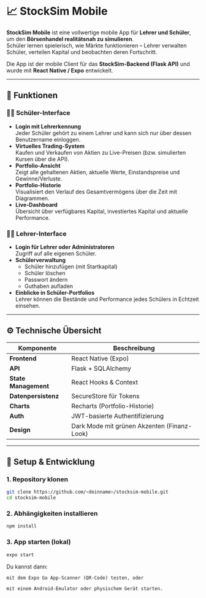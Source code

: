 # 📈 StockSim Mobile

**StockSim Mobile** ist eine vollwertige mobile App für **Lehrer und Schüler**, um den **Börsenhandel realitätsnah zu simulieren**.  
Schüler lernen spielerisch, wie Märkte funktionieren – Lehrer verwalten Schüler, verteilen Kapital und beobachten deren Fortschritt.

Die App ist der mobile Client für das **StockSim-Backend (Flask API)** und wurde mit **React Native / Expo** entwickelt.

---

## 🚀 Funktionen

### 👨‍🎓 Schüler-Interface
- **Login mit Lehrerkennung**  
  Jeder Schüler gehört zu einem Lehrer und kann sich nur über dessen Benutzername einloggen.
- **Virtuelles Trading-System**  
  Kaufen und Verkaufen von Aktien zu Live-Preisen (bzw. simulierten Kursen über die API).
- **Portfolio-Ansicht**  
  Zeigt alle gehaltenen Aktien, aktuelle Werte, Einstandspreise und Gewinne/Verluste.
- **Portfolio-Historie**  
  Visualisiert den Verlauf des Gesamtvermögens über die Zeit mit Diagrammen.
- **Live-Dashboard**  
  Übersicht über verfügbares Kapital, investiertes Kapital und aktuelle Performance.

### 👩‍🏫 Lehrer-Interface
- **Login für Lehrer oder Administratoren**  
  Zugriff auf alle eigenen Schüler.
- **Schülerverwaltung**  
  - Schüler hinzufügen (mit Startkapital)  
  - Schüler löschen  
  - Passwort ändern  
  - Guthaben aufladen
- **Einblicke in Schüler-Portfolios**  
  Lehrer können die Bestände und Performance jedes Schülers in Echtzeit einsehen.

---

## ⚙️ Technische Übersicht

| Komponente | Beschreibung |
|-------------|--------------|
| **Frontend** | React Native (Expo) |
| **API** | Flask + SQLAlchemy |
| **State Management** | React Hooks & Context |
| **Datenpersistenz** | SecureStore für Tokens |
| **Charts** | Recharts (Portfolio-Historie) |
| **Auth** | JWT-basierte Authentifizierung |
| **Design** | Dark Mode mit grünen Akzenten (Finanz-Look) |

---

## 🧠 Setup & Entwicklung

### 1. Repository klonen
```bash
git clone https://github.com/<deinname>/stocksim-mobile.git
cd stocksim-mobile
```

### 2. Abhängigkeiten installieren

```bash
npm install
```

### 3. App starten (lokal)

```bash
expo start
```

Du kannst dann:

    mit dem Expo Go App-Scanner (QR-Code) testen, oder

    mit einem Android-Emulator oder physischem Gerät starten.




